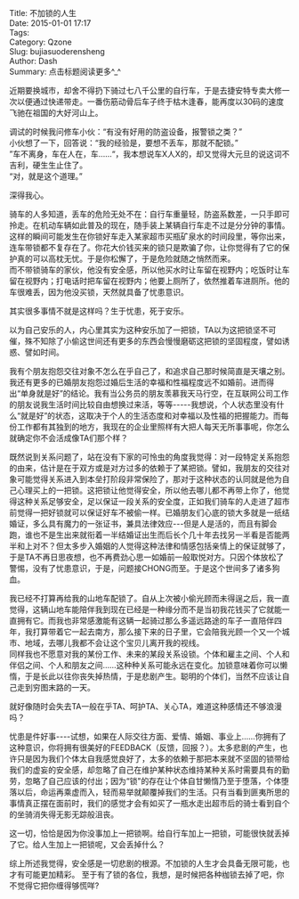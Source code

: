 Title: 不加锁的人生    
Date: 2015-01-01 17:17    
Tags:     
Category: Qzone    
Slug: bujiasuoderensheng    
Author: Dash    
Summary: 点击标题阅读更多^_^
    
近期要换城市，却舍不得扔下骑过七八千公里的自行车，于是去捷安特专卖大修一次以便通过快递带走。一番伤筋动骨后车子终于枯木逢春，能再度以30码的速度飞驰在祖国的大好河山上。    

调试的时候我问修车小伙：“有没有好用的防盗设备，报警锁之类？”    
小伙想了一下，回答说：“我的经验是，要想不丢车，那就不配锁。”    
”车不离身，车在人在，车……“，我本想说车X人X的，却又觉得大元旦的说这词不吉利，硬生生止住了。    
“对，就是这个道理。”    

深得我心。    

骑车的人多知道，丢车的危险无处不在：自行车重量轻，防盗系数差，一只手即可拎走。在机动车辆如此普及的现在，随手装上某辆自行车走不过是分分钟的事情。这样的瞬间可能发生在你锁好车走入某家超市买瓶矿泉水的时间段里，等你出来，连车带锁都不复存在了。你花大价钱买来的锁只是欺骗了你，让你觉得有了它的保护真的可以高枕无忧。于是你松懈了，于是危险就随之悄然而来。    
而不带锁骑车的家伙，他没有安全感，所以他买水时让车留在视野内；吃饭时让车留在视野内；打电话时把车留在视野内；他要上厕所了，依然推着车进厕所。他的车很难丢，因为他没买锁，天然就具备了忧患意识。    

其实很多事情不就是这样吗？生于忧患，死于安乐。    
  
以为自己安乐的人，内心里其实为这种安乐加了一把锁，TA以为这把锁坚不可催，殊不知除了小偷这世间还有更多的东西会慢慢磨砺这把锁的坚固程度，譬如诱惑、譬如时间。    
  
我有个朋友抱怨交往对象不怎么在乎自己了，和追求自己那时候简直是天壤之别。我还有更多的已婚朋友抱怨过婚后生活的幸福和性福程度远不如婚前。进而得出“单身就是好”的结论。我有当公务员的朋友羡慕我天马行空，在互联网公司工作的朋友说我生活时间比较自由想换过来活，等等-----我想说，个人状态里没有什么“就是好”的状态，这取决于个人的生活态度和对幸福以及性福的把握能力。而每份工作都有其独到的地方，我现在的企业里照样有大把人每天无所事事呢，你怎么就确定你不会活成像TA们那个样？    

既然说到关系问题了，站在没有下家的可怜虫的角度我觉得：对一段特定关系抱怨的由来，估计是在于双方或是对方过多的依赖于了某把锁。譬如，我朋友的交往对象可能觉得关系进入到本垒打阶段非常保险了，那对于这种状态的认同就是他为自己心理买上的一把锁。这把锁让他觉得安全，所以他去哪儿都不再带上你了，他觉得这种关系足够安全，足以保证一段关系的安全度，正如我们骑车的人走进了超市前觉得一把好锁就可以保证好车不被偷一样。已婚朋友们心底的锁大多就是一纸结婚证，多么具有魔力的一张证书，兼具法律效应---但是人是活的，而且有脚会跑，谁也不是生出来就衔着一半结婚证出生而后长个几十年去找另一半看是否能两半和上对不？但太多步入婚姻的人觉得这种法律和情感包括亲情上的保证就够了，于是TA不再日思夜想，也不再费劲心思一如婚前一般取悦对方。只因个体放松了警惕，没有了忧患意识，于是，问题接CHONG而至。于是这个世间多了诸多狗血。    

我已经不打算再给我的山地车配锁了。自从上次被小偷光顾而未得逞之后，我一直觉得，这辆山地车能陪伴我到现在已经是一种缘分而不是当初我花钱买了它就能一直拥有它。而我也非常感激能有这辆一起骑过那么多遥远路途的车子一直陪伴四年，我打算带着它一起去南方，那么接下来的日子里，它会陪我光顾一个又一个城市、地域，去哪儿我都不会让这个宝贝儿离开我的视线。    
同样我也不愿意对我的某份工作、未来的某段关系设锁。个体和雇主之间、个人和伴侣之间、个人和朋友之间……这种种关系可能永远在变化。加锁意味着你可以懒惰，于是长此以往你丧失掉热情，于是悲剧产生。聪明的个体们，当然不应该让自己走到穷图末路的一天。    

就好像随时会失去TA一般在乎TA、呵护TA、关心TA，难道这种感情还不够浪漫吗？    

忧患是件好事----试想，如果在人际交往方面、爱情、婚姻、事业上……你拥有了这种意识，你将拥有很美好的FEEDBACK（反馈，回报？）。太多悲剧的产生，也许只是因为我们个体太自我感觉良好了，太多的依赖于那把本来就不坚固的锁带给我们的虚妄的安全感，却忽略了自己在维护某种状态维持某种关系时需要具有的勤劳，忽略了自己应该的付出；因为“锁"的存在让个体自甘懒惰乃至于堕落，个体堕落以后，命运再乘虚而入，轻而易举就颠覆掉我们的生活。只有当看到匪夷所思的事情真正摆在面前时，我们的感觉才会有如买了一瓶水走出超市后的骑士看到自个的坐骑消失得无影无踪般沮丧。    

这一切，恰恰是因为你没事加上一把锁啊。给自行车加上一把锁，可能很快就丢掉了它。给人生加上一把锁呢，又会丢掉什么？    

综上所述我觉得，安全感是一切悲剧的根源。不加锁的人生才会具备无限可能，也才有可能更加精彩。 至于有了锁的各位，我想，是时候把各种枷锁去掉了吧，你不觉得它把你缠得够慌咩?        


